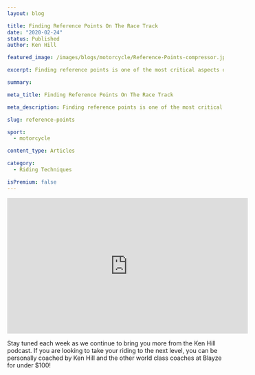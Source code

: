 ```yaml
---
layout: blog

title: Finding Reference Points On The Race Track
date: "2020-02-24"
status: Published
author: Ken Hill

featured_image: /images/blogs/motorcycle/Reference-Points-compressor.jpg

excerpt: Finding reference points is one of the most critical aspects of becoming fast and consistent on the race track.  Here Blayze motorcycle coach Ken Hill talks about finding reference points and even gives riders a few drills to practice.

summary:

meta_title: Finding Reference Points On The Race Track

meta_description: Finding reference points is one of the most critical aspects of becoming fast and consistent on the race track.  Here Blayze motorcycle coach Ken Hill talks about finding reference points and even gives riders a few drills to practice.

slug: reference-points

sport:
  - motorcycle

content_type: Articles

category:
  - Riding Techniques

isPremium: false
---
```


<iframe title="Blog iFrame" id="videoIframe" width="560" height="315" src="https://www.youtube.com/embed/3SCqGKmKbSA" frameborder="0" allow="accelerometer; autoplay; encrypted-media; gyroscope; picture-in-picture" allowfullscreen></iframe>



Stay tuned each week as we continue to bring you more from the Ken Hill podcast. If you are looking to take your riding to the next level, you can be personally coached by Ken Hill and the other world class coaches at Blayze for under \$100!

